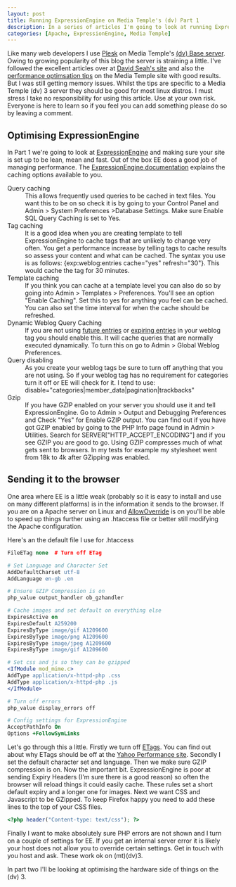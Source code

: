 ```yaml
--- 
layout: post
title: Running ExpressionEngine on Media Temple's (dv) Part 1
description: In a series of articles I'm going to look at running ExpressionEngine on Media Temple's (dv) Base Server and optimising both ExpressionEngine and the server for optimum performance.
categories: [Apache, ExpressionEngine, Media Temple]
---
```

Like many web developers I use [Plesk][1] on Media Temple's [(dv) Base server][2]. Owing to growing popularity of this blog the server is straining a little. I've followed the excellent articles over at [David Seah's site][3] and also the [performance optimsation tips][4] on the Media Temple site with good results. But I was still getting memory issues. Whilst the tips are specific to a Media Temple (dv) 3 server they should be good for most linux distros. I must stress I take no responsibility for using this article. Use at your own risk. Everyone is here to learn so if you feel you can add something please do so by leaving a comment. 

## Optimising ExpressionEngine

In Part 1 we're going to look at [ExpressionEngine][5] and making sure your site is set up to be lean, mean and fast. Out of the box EE does a good job of managing performance. The [ExpressionEngine documentation][6] explains the caching options available to you. 

<dl>
<dt>Query caching</dt>

<dd>This allows frequently used queries to be cached in text files. You want this to be on so check it is by going to your Control Panel and Admin > System Preferences >Database Settings. Make sure Enable SQL Query Caching is set to Yes.</dd>

<dt>Tag caching</dt>

<dd>It is a good idea when you are creating template to tell ExpressionEngine to cache tags that are unlikely to change very often. You get a performance increase by telling tags to cache results so assess your content and what can be cached. The syntax you use is as follows: {exp:weblog:entries cache="yes" refresh="30"}. This would cache the tag for 30 minutes.</dd>

<dt>Template caching</dt>

<dd>If you think you can cache at a template level you can also do so by going into Admin > Templates > Preferences. You'll see an option "Enable Caching". Set this to yes for anything you feel can be cached. You can also set the time interval for when the cache should be refreshed.</dd>

<dt>Dynamic Weblog Query Caching</dt>

<dd>If you are not using <a href="http://expressionengine.com/docs/modules/weblog/parameters.html#par_show_future_entries">future entries</a> or <a href=" http://expressionengine.com/docs/modules/weblog/parameters.html#par_show_expired">expiring entries</a> in your weblog tag you should enable this. It will cache queries that are normally executed dynamically. To turn this on go to Admin > Global Weblog Preferences.</dd>

<dt>Query disabling</dt>

<dd>As you create your weblog tags be sure to turn off anything that you are not using. So if your weblog tag has no requirement for categories turn it off or EE will check for it. I tend to use: disable="categories|member_data|pagination|trackbacks"</dd> 

<dt>Gzip</dt>

<dd>If you have GZIP enabled on your server you should use it and tell ExpressionEngine. Go to Admin > Output and Debugging Preferences and Check "Yes" for Enable GZIP output. You can find out if you have got GZIP enabled by going to the PHP Info page found in Admin > Utilities. Search for SERVER["HTTP_ACCEPT_ENCODING"] and if you see GZIP you are good to go. Using GZIP compresses much of what gets sent to browsers. In my tests for example my stylesheet went from 18k to 4k after GZipping was enabled.</dd> 
</dl>

## Sending it to the browser

One area where EE is a little weak (probably so it is easy to install and use on many different platforms) is in the information it sends to the browser. If you are on a Apache server on Linux and [AllowOverride][7] is on you'll be able to speed up things further using an .htaccess file or better still modifying the Apache configuration.

Here's an the default file I use for .htaccess 

``` apache 
FileETag none  # Turn off ETag 

# Set Language and Character Set
AddDefaultCharset utf-8
AddLanguage en-gb .en

# Ensure GZIP Compression is on
php_value output_handler ob_gzhandler

# Cache images and set default on everything else
ExpiresActive on 
ExpiresDefault A259200
ExpiresByType image/gif A1209600 
ExpiresByType image/png A1209600 
ExpiresByType image/jpeg A1209600 
ExpiresByType image/gif A1209600

# Set css and js so they can be gzipped
<IfModule mod_mime.c>
AddType application/x-httpd-php .css
AddType application/x-httpd-php .js
</IfModule>

# Turn off errors
php_value display_errors off

# Config settings for ExpressionEngine
AcceptPathInfo On
Options +FollowSymLinks

```

Let's go through this a little. Firstly we turn off [ETags][8]. You can find out about why ETags should be off at the [Yahoo Performance site][9]. Secondly I set the default character set and language. Then we make sure GZIP compression is on. Now the important bit. ExpressionEngine is poor at sending Expiry Headers (I'm sure there is a good reason) so often the browser will reload things it could easily cache. These rules set a short default expiry and a longer one for images. Next we want CSS and Javascript to be GZipped. To keep Firefox happy you need to add these lines to the top of your CSS files. 

``` php 
<?php header("Content-type: text/css"); ?>
```

Finally I want to make absolutely sure PHP errors are not shown and I turn on a couple of settings for EE. If you get an internal server error it is likely your host does not allow you to override certain settings. Get in touch with you host and ask. These work ok on (mt)(dv)3.

In part two I'll be looking at optimising the hardware side of things on the (dv) 3.

 [1]: http://www.swsoft.com/plesk/
 [2]: http://www.mediatemple.net/webhosting/dv/
 [3]: http://davidseah.com/
 [4]: http://kb.mediatemple.net/article.php?id=771
 [5]: http://expressionengine.com/
 [6]: http://expressionengine.com/docs/general/caching.html
 [7]: http://httpd.apache.org/docs/2.2/mod/core.html#allowoverride
 [8]: http://en.wikipedia.org/wiki/HTTP_ETag
 [9]: http://developer.yahoo.com/performance/rules.html#etags

